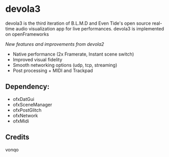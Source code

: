 # devola3

devola3 is the third iteration of B.L.M.D and Even Tide's open source real-time audio visualization app for live performances. devola3 is implemented on openFrameworks

*New features and improvements from devola2*

* Native performance (2x Framerate, Instant scene switch)
* Improved visual fidelity
* Smooth networking options (udp, tcp, streaming)
* Post processing + MIDI and Trackpad

## Dependency:

* ofxDatGui
* ofxSceneManager
* ofxPostGlitch
* ofxNetwork
* ofxMidi

## Credits

vonqo

